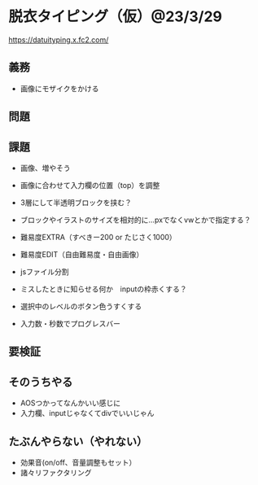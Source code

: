 # 脱衣タイピング（仮）@23/3/29
https://datuityping.x.fc2.com/
  
## 義務
* 画像にモザイクをかける
  
## 問題
  
## 課題
* 画像、増やそう
* 画像に合わせて入力欄の位置（top）を調整
  
* 3層にして半透明ブロックを挟む？
* ブロックやイラストのサイズを相対的に…pxでなくvwとかで指定する？
  
* 難易度EXTRA（すべきー200 or たじさく1000）
* 難易度EDIT（自由難易度・自由画像）
  
* jsファイル分割
* ミスしたときに知らせる何か　inputの枠赤くする？
* 選択中のレベルのボタン色うすくする
* 入力数・秒数でプログレスバー
  
## 要検証
  
## そのうちやる
* AOSつかってなんかいい感じに
* 入力欄、inputじゃなくてdivでいいじゃん
  
## たぶんやらない（やれない）
* 効果音(on/off、音量調整もセット）
* 諸々リファクタリング

